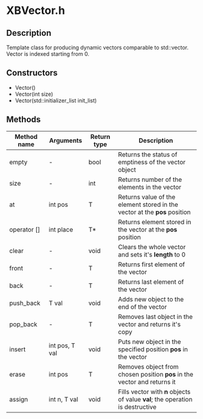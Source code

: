# XBVector.h

## Description
Template class for producing dynamic vectors comparable to std::vector<T>. Vector is indexed starting from 0.

## Constructors
- Vector()
- Vector(int size)
- Vector(std::initializer_list<T> init_list)

## Methods
Method name | Arguments | Return type   | Description
------------|-----------|---------------|-------------
empty       | -         | bool          | Returns the status of emptiness of the vector object
size        | -         | int           | Returns number of the elements in the vector
at          | int pos   | T             | Returns value of the element stored in the vector at the **pos** position
operator [] | int place | T*            | Returns element stored in the vector at the **pos** position
clear       | -         |   void        |  Clears the whole vector and sets it's **length** to 0
front       | -         | T             | Returns first element of the vector
back        | -         | T             | Returns last element of the vector
push_back   | T val     | void          | Adds new object to the end of the vector
pop_back    | -         | T             | Removes last object in the vector and returns it's copy
insert      | int pos, T val | void     | Puts new object in the specified position **pos** in the vector
erase       | int pos   | T             | Removes object from chosen position **pos** in the vector and returns it
assign      | int n, T val | void       | Fills vector with **n** objects of value **val**; the operation is destructive
